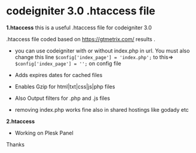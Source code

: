 # codeigniter 3.0 .htaccess file

**1.htaccess**
this is a useful .htaccess file for codeigniter 3.0

.htaccess file coded based on https://gtmetrix.com/ results . 

* you can use codeigniter with or without index.php in url. You must also change this line 
`$config['index_page'] = 'index.php';` to this=> `$config['index_page'] = '';`  on config file

* Adds expires dates for cached files

* Enables Gzip for html|txt|css|js|php files

* Also Output filters for .php and .js files 

* removing index.php works fine also in shared hostings like godady etc

**2.htaccess**

 * Working on Plesk Panel


Thanks 
